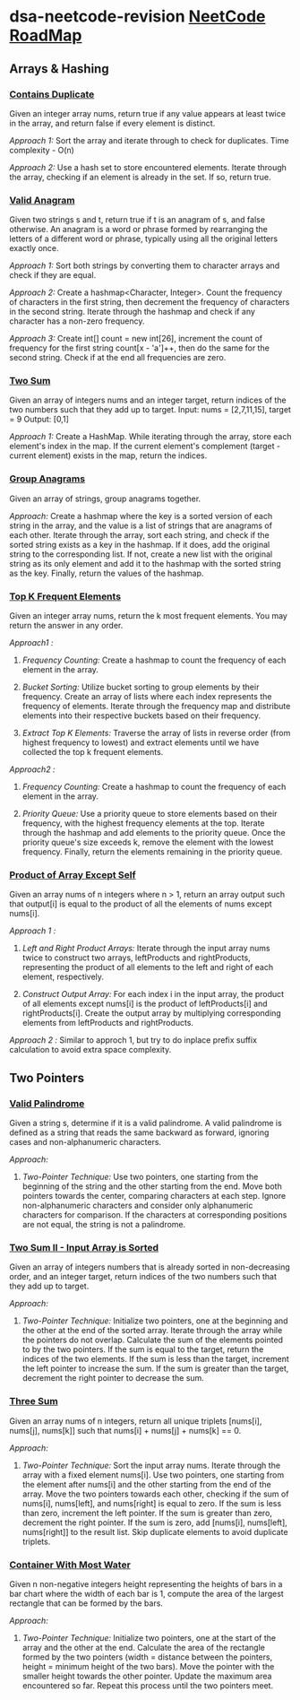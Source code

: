 # dsa-neetcode-revision [NeetCode RoadMap](https://neetcode.io/roadmap)

## Arrays & Hashing

### [Contains Duplicate](https://leetcode.com/problems/contains-duplicate/description/)
Given an integer array nums, return true if any value appears at least twice in the array, and return false if every element is distinct.

*Approach 1:* Sort the array and iterate through to check for duplicates. Time complexity - O(n)

*Approach 2:* Use a hash set to store encountered elements. Iterate through the array, checking if an element is already in the set. If so, return true.

### [Valid Anagram](https://leetcode.com/problems/valid-anagram/description/)
Given two strings s and t, return true if t is an anagram of s, and false otherwise. An anagram is a word or phrase formed by rearranging the letters of a different word or phrase, typically using all the original letters exactly once.

*Approach 1:* Sort both strings by converting them to character arrays and check if they are equal.

*Approach 2:* Create a hashmap<Character, Integer>. Count the frequency of characters in the first string, then decrement the frequency of characters in the second string. Iterate through the hashmap and check if any character has a non-zero frequency.

*Approach 3:* Create int[] count = new int[26], increment the count of frequency for the first string count[x - 'a']++, then do the same for the second string. Check if at the end all frequencies are zero.

### [Two Sum](https://leetcode.com/problems/two-sum/description/)
Given an array of integers nums and an integer target, return indices of the two numbers such that they add up to target. Input: nums = [2,7,11,15], target = 9 Output: [0,1]

*Approach 1:* Create a HashMap. While iterating through the array, store each element's index in the map. If the current element's complement (target - current element) exists in the map, return the indices.

### [Group Anagrams](https://leetcode.com/problems/group-anagrams/description/)
Given an array of strings, group anagrams together.

*Approach:* 
Create a hashmap where the key is a sorted version of each string in the array, and the value is a list of strings that are anagrams of each other. Iterate through the array, sort each string, and check if the sorted string exists as a key in the hashmap. If it does, add the original string to the corresponding list. If not, create a new list with the original string as its only element and add it to the hashmap with the sorted string as the key. Finally, return the values of the hashmap.

### [Top K Frequent Elements](https://leetcode.com/problems/top-k-frequent-elements/description/)
Given an integer array nums, return the k most frequent elements. You may return the answer in any order.

*Approach1 :*
1. *Frequency Counting:* 
   Create a hashmap to count the frequency of each element in the array.

2. *Bucket Sorting:*
   Utilize bucket sorting to group elements by their frequency. Create an array of lists where each index represents the frequency of elements. Iterate through the frequency map and distribute elements into their respective buckets based on their frequency.

3. *Extract Top K Elements:*
   Traverse the array of lists in reverse order (from highest frequency to lowest) and extract elements until we have collected the top k frequent elements.
   
*Approach2 :*
1. *Frequency Counting:* 
   Create a hashmap to count the frequency of each element in the array.

2. *Priority Queue:*
   Use a priority queue to store elements based on their frequency, with the highest frequency elements at the top. Iterate through the hashmap and add elements to the priority queue. Once the priority queue's size exceeds k, remove the element with the lowest frequency. Finally, return the elements remaining in the priority queue.


### [Product of Array Except Self](https://leetcode.com/problems/product-of-array-except-self/description/)
Given an array nums of n integers where n > 1, return an array output such that output[i] is equal to the product of all the elements of nums except nums[i].

*Approach 1 :*
1. *Left and Right Product Arrays:*
   Iterate through the input array nums twice to construct two arrays, leftProducts and rightProducts, representing the product of all elements to the left and right of each element, respectively. 
   
2. *Construct Output Array:*
   For each index i in the input array, the product of all elements except nums[i] is the product of leftProducts[i] and rightProducts[i]. Create the output array by multiplying corresponding elements from leftProducts and rightProducts.
   
*Approach 2 :* Similar to approch 1, but try to do inplace prefix suffix calculation to avoid extra space complexity.


## Two Pointers
### [Valid Palindrome](https://leetcode.com/problems/valid-palindrome/description/)
Given a string s, determine if it is a valid palindrome. A valid palindrome is defined as a string that reads the same backward as forward, ignoring cases and non-alphanumeric characters.

*Approach:*
1. *Two-Pointer Technique:*
   Use two pointers, one starting from the beginning of the string and the other starting from the end. Move both pointers towards the center, comparing characters at each step. Ignore non-alphanumeric characters and consider only alphanumeric characters for comparison. If the characters at corresponding positions are not equal, the string is not a palindrome.

### [Two Sum II - Input Array is Sorted](https://leetcode.com/problems/two-sum-ii-input-array-is-sorted/description/)
Given an array of integers numbers that is already sorted in non-decreasing order, and an integer target, return indices of the two numbers such that they add up to target.

*Approach:*
1. *Two-Pointer Technique:*
   Initialize two pointers, one at the beginning and the other at the end of the sorted array. Iterate through the array while the pointers do not overlap. Calculate the sum of the elements pointed to by the two pointers. If the sum is equal to the target, return the indices of the two elements. If the sum is less than the target, increment the left pointer to increase the sum. If the sum is greater than the target, decrement the right pointer to decrease the sum.

### [Three Sum](https://leetcode.com/problems/3sum/)
Given an array nums of n integers, return all unique triplets [nums[i], nums[j], nums[k]] such that nums[i] + nums[j] + nums[k] == 0.

*Approach:*
1. *Two-Pointer Technique:*
   Sort the input array nums. Iterate through the array with a fixed element nums[i]. Use two pointers, one starting from the element after nums[i] and the other starting from the end of the array. Move the two pointers towards each other, checking if the sum of nums[i], nums[left], and nums[right] is equal to zero. If the sum is less than zero, increment the left pointer. If the sum is greater than zero, decrement the right pointer. If the sum is zero, add [nums[i], nums[left], nums[right]] to the result list. Skip duplicate elements to avoid duplicate triplets.

### [Container With Most Water](https://leetcode.com/problems/container-with-most-water/description/)
Given n non-negative integers height representing the heights of bars in a bar chart where the width of each bar is 1, compute the area of the largest rectangle that can be formed by the bars. 

*Approach:*
1. *Two-Pointer Technique:*
   Initialize two pointers, one at the start of the array and the other at the end. Calculate the area of the rectangle formed by the two pointers (width = distance between the pointers, height = minimum height of the two bars). Move the pointer with the smaller height towards the other pointer. Update the maximum area encountered so far. Repeat this process until the two pointers meet.







